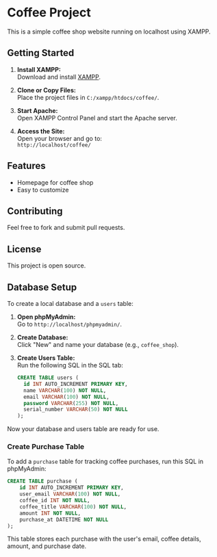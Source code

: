 # Coffee Project

This is a simple coffee shop website running on localhost using XAMPP.

## Getting Started

1. **Install XAMPP:**  
    Download and install [XAMPP](https://www.apachefriends.org/index.html).

2. **Clone or Copy Files:**  
    Place the project files in `C:/xampp/htdocs/coffee/`.

3. **Start Apache:**  
    Open XAMPP Control Panel and start the Apache server.

4. **Access the Site:**  
    Open your browser and go to:  
    `http://localhost/coffee/`

## Features

- Homepage for coffee shop
- Easy to customize

## Contributing

Feel free to fork and submit pull requests.

## License

This project is open source.



## Database Setup

To create a local database and a `users` table:

1. **Open phpMyAdmin:**  
    Go to `http://localhost/phpmyadmin/`.

2. **Create Database:**  
    Click "New" and name your database (e.g., `coffee_shop`).

3. **Create Users Table:**  
    Run the following SQL in the SQL tab:

    ```sql
    CREATE TABLE users (
      id INT AUTO_INCREMENT PRIMARY KEY,
      name VARCHAR(100) NOT NULL,
      email VARCHAR(100) NOT NULL,
      password VARCHAR(255) NOT NULL,
      serial_number VARCHAR(50) NOT NULL
    );
    ```

Now your database and users table are ready for use.

### Create Purchase Table

To add a `purchase` table for tracking coffee purchases, run this SQL in phpMyAdmin:

```sql
CREATE TABLE purchase (
    id INT AUTO_INCREMENT PRIMARY KEY,
    user_email VARCHAR(100) NOT NULL,
    coffee_id INT NOT NULL,
    coffee_title VARCHAR(100) NOT NULL,
    amount INT NOT NULL,
    purchase_at DATETIME NOT NULL
);
```



This table stores each purchase with the user's email, coffee details, amount, and purchase date.